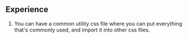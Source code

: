 ## Experience

1. You can have a common utility css file where you can put everything that's commonly used, and import it into other css files.

